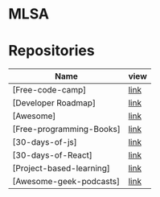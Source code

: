 # MLSA

# Repositories

| Name                                    | view         | 
|-----------------------------------------|--------------|
| [Free-code-camp] | [link](https://github.com/freeCodeCamp/freeCodeCamp) |  
| [Developer Roadmap] | [link](https://github.com/kamranahmedse/developer-roadmap)|  
| [Awesome] | [link](https://github.com/sindresorhus/awesome)  |
| [Free-programming-Books] | [link](https://github.com/EbookFoundation/free-programming-books)|  
| [30-days-of-js] | [link](https://github.com/Asabeneh/30-Days-Of-JavaScript) |
| [30-days-of-React] | [link](https://github.com/Asabeneh/30-Days-Of-React) |   
| [Project-based-learning] | [link](https://github.com/tuvtran/project-based-learning)  |    
| [Awesome-geek-podcasts] | [link](https://github.com/guipdutra/awesome-geek-podcasts)|  
